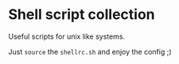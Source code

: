# Shell script collection

Useful scripts for unix like systems.

Just `source` the `shellrc.sh` and enjoy the config ;)
